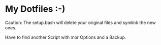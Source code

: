 # My Dotfiles :-)

Caution:
The setup.bash will delete your original files and symlink the new ones.

Have to find another Script with mor Options and a Backup.
